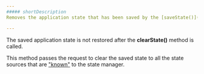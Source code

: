 ```yaml
---
##### shortDescription
Removes the application state that has been saved by the [saveState()](/api-reference/40%20SPA%20Framework/StateManager/3%20Methods/saveState().md '/Documentation/ApiReference/SPA_Framework/StateManager/Methods/#saveState') method to the state storage.

---
```

The saved application state is not restored after the **clearState()** method is called.

This method passes the request to clear the saved state to all the state sources that are ["known"](/api-reference/40%20SPA%20Framework/StateManager/3%20Methods/addStateSource(stateSource).md '/Documentation/ApiReference/SPA_Framework/StateManager/Methods/#addStateSourcestateSource') to the state manager.